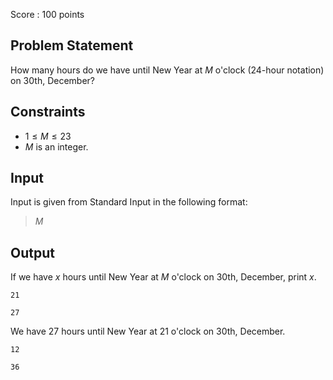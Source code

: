 Score : $100$ points

## Problem Statement

How many hours do we have until New Year at $M$ o'clock (24-hour notation) on $30$th, December?

## Constraints

- $1 \leq M \leq 23$
- $M$ is an integer.

## Input

Input is given from Standard Input in the following format:

> $M$

## Output

If we have $x$ hours until New Year at $M$ o'clock on $30$th, December, print $x$.

```input1
21
```

```output1
27
```

We have $27$ hours until New Year at $21$ o'clock on $30$th, December.

```input2
12
```

```output2
36
```